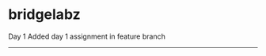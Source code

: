 # bridgelabz

Day 1
Added day 1 assignment in feature branch

--------------------------------------------------------------------------------------
